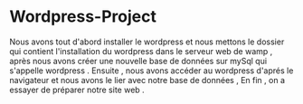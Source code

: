 # Wordpress-Project
Nous avons tout d'abord installer le wordpress et nous mettons le dossier qui contient l'installation du wordpress dans le serveur web de wamp , après nous avons créer une nouvelle base de données sur mySql qui s'appelle wordpress . Ensuite , nous avons accéder au wordpress d'aprés le navigateur et nous avons le lier avec notre base de données , En fin , on a essayer de préparer notre site web .
